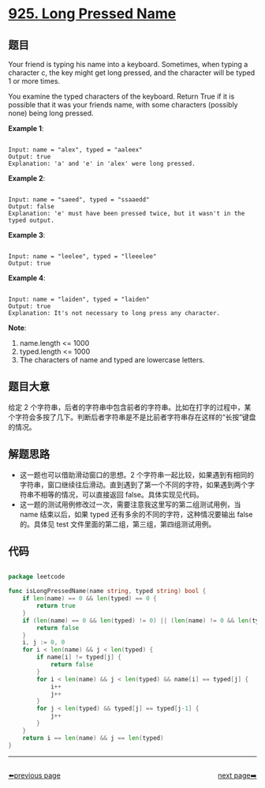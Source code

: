 # [925. Long Pressed Name](https://leetcode.com/problems/long-pressed-name/)

## 题目

Your friend is typing his name into a keyboard.  Sometimes, when typing a character c, the key might get long pressed, and the character will be typed 1 or more times.

You examine the typed characters of the keyboard.  Return True if it is possible that it was your friends name, with some characters (possibly none) being long pressed.



**Example 1**:

```

Input: name = "alex", typed = "aaleex"
Output: true
Explanation: 'a' and 'e' in 'alex' were long pressed.

```

**Example 2**:

```

Input: name = "saeed", typed = "ssaaedd"
Output: false
Explanation: 'e' must have been pressed twice, but it wasn't in the typed output.

```

**Example 3**:

```

Input: name = "leelee", typed = "lleeelee"
Output: true

```

**Example 4**:

```

Input: name = "laiden", typed = "laiden"
Output: true
Explanation: It's not necessary to long press any character.

```


**Note**:  

1. name.length <= 1000
2. typed.length <= 1000
3. The characters of name and typed are lowercase letters.

## 题目大意


给定 2 个字符串，后者的字符串中包含前者的字符串。比如在打字的过程中，某个字符会多按了几下。判断后者字符串是不是比前者字符串存在这样的“长按”键盘的情况。

## 解题思路

- 这一题也可以借助滑动窗口的思想。2 个字符串一起比较，如果遇到有相同的字符串，窗口继续往后滑动。直到遇到了第一个不同的字符，如果遇到两个字符串不相等的情况，可以直接返回 false。具体实现见代码。
- 这一题的测试用例修改过一次，需要注意我这里写的第二组测试用例，当 name 结束以后，如果 typed 还有多余的不同的字符，这种情况要输出 false 的。具体见 test 文件里面的第二组，第三组，第四组测试用例。












## 代码

```go

package leetcode

func isLongPressedName(name string, typed string) bool {
	if len(name) == 0 && len(typed) == 0 {
		return true
	}
	if (len(name) == 0 && len(typed) != 0) || (len(name) != 0 && len(typed) == 0) {
		return false
	}
	i, j := 0, 0
	for i < len(name) && j < len(typed) {
		if name[i] != typed[j] {
			return false
		}
		for i < len(name) && j < len(typed) && name[i] == typed[j] {
			i++
			j++
		}
		for j < len(typed) && typed[j] == typed[j-1] {
			j++
		}
	}
	return i == len(name) && j == len(typed)
}

```



----------------------------------------------
<div style="display: flex;justify-content: space-between;align-items: center;">
<p><a href="https://books.halfrost.com/leetcode/ChapterFour/0900~0999/0924.Minimize-Malware-Spread/">⬅️previous page</a></p>
<p><a href="https://books.halfrost.com/leetcode/ChapterFour/0900~0999/0927.Three-Equal-Parts/">next page➡️</a></p>
</div>
